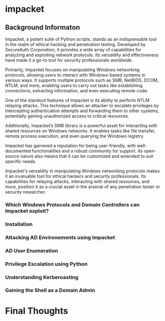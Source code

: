 # impacket

## Background Informaton

Impacket, a potent suite of Python scripts, stands as an indispensable tool in the realm of ethical hacking and penetration testing. Developed by SecureAuth Corporation, it provides a wide array of capabilities for analyzing and exploiting network protocols. Its versatility and effectiveness have made it a go-to tool for security professionals worldwide.

Primarily, Impacket focuses on manipulating Windows networking protocols, allowing users to interact with Windows-based systems in various ways. It supports multiple protocols such as SMB, NetBIOS, DCOM, NTLM, and more, enabling users to carry out tasks like establishing connections, extracting information, and even executing remote code.

One of the standout features of Impacket is its ability to perform NTLM relaying attacks. This technique allows an attacker to escalate privileges by intercepting authentication attempts and forwarding them to other systems, potentially gaining unauthorized access to critical resources.

Additionally, Impacket’s SMB library is a powerful asset for interacting with shared resources on Windows networks. It enables tasks like file transfer, remote process execution, and even querying the Windows registry.

Impacket has garnered a reputation for being user-friendly, with well-documented functionalities and a robust community for support. Its open-source nature also means that it can be customized and extended to suit specific needs.

Impacket's versatility in manipulating Windows networking protocols makes it an invaluable tool for ethical hackers and security professionals. Its capabilities for relaying attacks, interacting with shared resources, and more, position it as a crucial asset in the arsenal of any penetration tester or security researcher.

### Which Windows Protocols and Domain Controllers can Impacket exploit?

### Installation


### Attacking AD Environoments using Impacket


### AD User Enumeration


### Privilege Escalation using Python

### Understanding Kerberoasting


### Gaining the Shell as a Domain Admin

# Final Thoughts